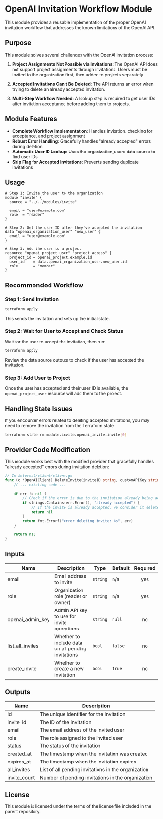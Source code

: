 # OpenAI Invitation Workflow Module

This module provides a reusable implementation of the proper OpenAI invitation workflow that addresses the known limitations of the OpenAI API.

## Purpose

This module solves several challenges with the OpenAI invitation process:

1. **Project Assignments Not Possible via Invitations**: The OpenAI API does not support project assignments through invitations. Users must be invited to the organization first, then added to projects separately.

2. **Accepted Invitations Can't Be Deleted**: The API returns an error when trying to delete an already accepted invitation.

3. **Multi-Step Workflow Needed**: A lookup step is required to get user IDs after invitation acceptance before adding them to projects.

## Module Features

- **Complete Workflow Implementation**: Handles invitation, checking for acceptance, and project assignment
- **Robust Error Handling**: Gracefully handles "already accepted" errors during deletion
- **Automatic User ID Lookup**: Uses the organization_users data source to find user IDs
- **Skip Flag for Accepted Invitations**: Prevents sending duplicate invitations

## Usage

```hcl
# Step 1: Invite the user to the organization
module "invite" {
  source = "../../modules/invite"

  email = "user@example.com"
  role  = "reader"
}

# Step 2: Get the user ID after they've accepted the invitation
data "openai_organization_user" "new_user" {
  email = "user@example.com"
}

# Step 3: Add the user to a project
resource "openai_project_user" "project_access" {
  project_id = openai_project.example.id
  user_id    = data.openai_organization_user.new_user.id
  role       = "member"
}
```

## Recommended Workflow

### Step 1: Send Invitation

```bash
terraform apply
```

This sends the invitation and sets up the initial state.

### Step 2: Wait for User to Accept and Check Status

Wait for the user to accept the invitation, then run:

```bash
terraform apply
```

Review the data source outputs to check if the user has accepted the invitation.

### Step 3: Add User to Project

Once the user has accepted and their user ID is available, the `openai_project_user` resource will add them to the project.

## Handling State Issues

If you encounter errors related to deleting accepted invitations, you may need to remove the invitation from the Terraform state:

```bash
terraform state rm module.invite.openai_invite.invite[0]
```

## Provider Code Modification

This module works best with the modified provider that gracefully handles "already accepted" errors during invitation deletion:

```go
// In internal/client/client.go
func (c *OpenAIClient) DeleteInvite(inviteID string, customAPIKey string) error {
    // ... existing code ...
    
    if err != nil {
        // Check if the error is due to the invitation already being accepted
        if strings.Contains(err.Error(), "already accepted") {
            // If the invite is already accepted, we consider it deleted for Terraform purposes
            return nil
        }
        return fmt.Errorf("error deleting invite: %s", err)
    }
    
    return nil
}
```

## Inputs

| Name | Description | Type | Default | Required |
|------|-------------|------|---------|:--------:|
| email | Email address to invite | `string` | n/a | yes |
| role | Organization role (reader or owner) | `string` | n/a | yes |
| openai_admin_key | Admin API key to use for invite operations | `string` | `null` | no |
| list_all_invites | Whether to include data on all pending invitations | `bool` | `false` | no |
| create_invite | Whether to create a new invitation | `bool` | `true` | no |

## Outputs

| Name | Description |
|------|-------------|
| id | The unique identifier for the invitation |
| invite_id | The ID of the invitation |
| email | The email address of the invited user |
| role | The role assigned to the invited user |
| status | The status of the invitation |
| created_at | The timestamp when the invitation was created |
| expires_at | The timestamp when the invitation expires |
| all_invites | List of all pending invitations in the organization |
| invite_count | Number of pending invitations in the organization |

## License

This module is licensed under the terms of the license file included in the parent repository.